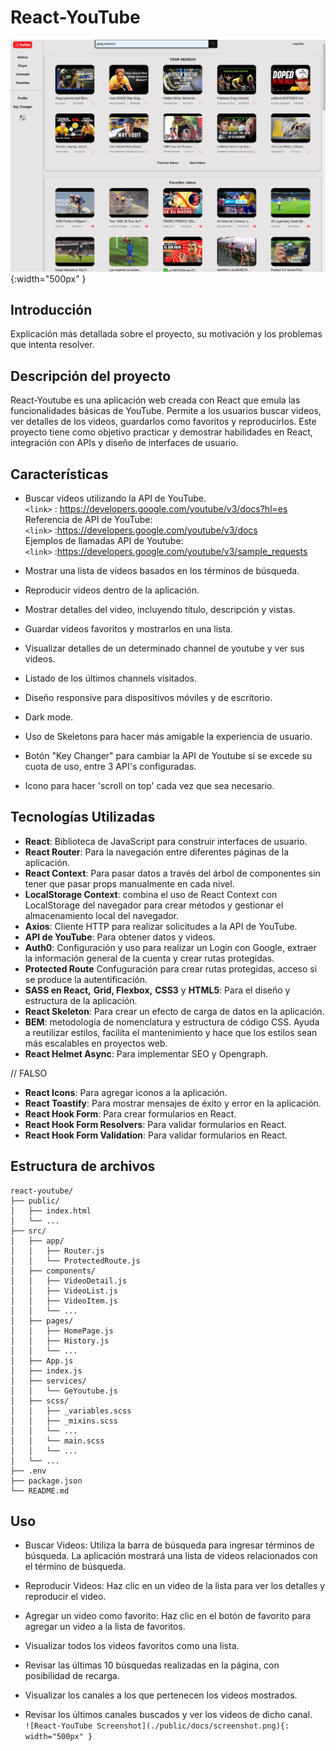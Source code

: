 # React-YouTube

![React-YouTube Screenshot](./public/docs/screenshot_Youtube.png){:width="500px" }
## Introducción

Explicación más detallada sobre el proyecto, su motivación y los problemas que intenta resolver.  

## Descripción del proyecto

React-Youtube es una aplicación web creada con React que emula las funcionalidades básicas de YouTube. Permite a los usuarios buscar videos, ver detalles de los videos, guardarlos como favoritos y reproducirlos. Este proyecto tiene como objetivo practicar y demostrar habilidades en React, integración con APIs y diseño de interfaces de usuario.

## Características

- Buscar videos utilizando la API de YouTube.   
        `<link>` : https://developers.google.com/youtube/v3/docs?hl=es  
         Referencia de API de YouTube:  
         `<link>` :https://developers.google.com/youtube/v3/docs  
         Ejemplos de llamadas API de Youtube:  
         `<link>` :https://developers.google.com/youtube/v3/sample_requests  

- Mostrar una lista de videos basados en los términos de búsqueda.
- Reproducir videos dentro de la aplicación.
- Mostrar detalles del video, incluyendo título, descripción y vistas.
- Guardar videos favoritos y mostrarlos en una lista.
- Visualizar detalles de un determinado channel de youtube y ver sus videos.
- Listado de los últimos channels visitados.
- Diseño responsive para dispositivos móviles y de escritorio.
- Dark mode.
- Uso de Skeletons para hacer más amigable la experiencia de usuario.
- Botón "Key Changer" para cambiar la API de Youtube si se excede su cuota de uso, entre 3 API's configuradas.
- Icono para hacer 'scroll on top' cada vez que sea necesario.

## Tecnologías Utilizadas

- **React**: Biblioteca de JavaScript para construir interfaces de usuario.
- **React Router**: Para la navegación entre diferentes páginas de la aplicación.
- **React Context**: Para pasar datos a través del árbol de componentes sin tener que pasar props manualmente en cada nivel.
- **LocalStorage Context**:  combina el uso de React Context con LocalStorage del navegador para crear métodos y gestionar el almacenamiento local del navegador.
- **Axios**: Cliente HTTP para realizar solicitudes a la API de YouTube.
- **API de YouTube**: Para obtener datos y videos.
- **Auth0**: Configuración y uso para realizar un Login con Google, extraer la información general de la cuenta y crear rutas protegidas.
- **Protected Route** Confuguración para crear rutas protegidas, acceso si se produce la autentificación.
- **SASS en React,** **Grid, Flexbox,** **CSS3** y **HTML5**: Para el diseño y estructura de la aplicación.
- **React Skeleton**: Para crear un efecto de carga de datos en la aplicación.
- **BEM**: metodología de nomenclatura y estructura de código CSS. Ayuda a reutilizar estilos, facilita el mantenimiento y hace que los estilos sean más escalables en proyectos web.  
- **React Helmet Async**: Para implementar SEO y Opengraph.

// FALSO
- **React Icons**: Para agregar iconos a la aplicación.
- **React Toastify**: Para mostrar mensajes de éxito y error en la aplicación.
- **React Hook Form**: Para crear formularios en React.
- **React Hook Form Resolvers**: Para validar formularios en React.
- **React Hook Form Validation**: Para validar formularios en React.

## Estructura de archivos

```
react-youtube/
├── public/
│   ├── index.html
│   └── ...
├── src/
│   ├── app/
│   │   ├── Router.js
│   │   └── ProtectedRoute.js
│   ├── components/
│   │   ├── VideoDetail.js
│   │   ├── VideoList.js
│   │   ├── VideoItem.js
│   │   └── ...
│   ├── pages/
│   │   ├── HomePage.js
│   │   ├── History.js
│   │   └── ...
│   ├── App.js
│   ├── index.js
│   ├── services/
│   │   └── GeYoutube.js
│   ├── scss/
│   │   ├── _variables.scss
│   │   ├── _mixins.scss
│   │   └── ...
│   │   └── main.scss
│   │   └── ...
│   └── ...
├── .env
├── package.json
└── README.md
```


## Uso 

- Buscar Videos:
      Utiliza la barra de búsqueda para ingresar términos de búsqueda.
      La aplicación mostrará una lista de videos relacionados con el término de búsqueda.
- Reproducir Videos: 
      Haz clic en un video de la lista para ver los detalles y reproducir el video.

- Agregar un video como favorito:
      Haz clic en el botón de favorito para agregar un video a la lista de favoritos.
- Visualizar todos los videos favoritos como una lista.
- Revisar las últimas 10 búsquedas realizadas en la página, con posibilidad de recarga.
- Visualizar los canales a los que pertenecen los videos mostrados. 
- Revisar los últimos canales buscados y ver los videos de dicho canal.  
`![React-YouTube Screenshot](./public/docs/screenshot.png){: width="500px" }`